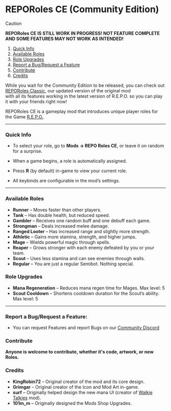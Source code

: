 # REPORoles CE (Community Edition)

> [!CAUTION]
> **REPORoles CE IS STILL WORK IN PROGRESS! NOT FEATURE COMPLETE AND SOME FEATURES MAY NOT WORK AS INTENDED!**

<ol>
  <li><a href="#quick-info">Quick Info</a></li>
  <li><a href="#available-roles">Available Roles</a></li>
  <li><a href="#role-upgrades">Role Upgrades</a></li>
  <li><a href="#report-a-bugrequest-a-feature">Report a Bug/Request a Feature</a></li>
  <li><a href="#contribute">Contribute</a></li>
  <li><a href="#credits">Credits</a></li>
</ol>

While you wait for the Community Edition to be released, you can check out [REPORoles Classic](https://thunderstore.io/c/repo/p/R3Labs/REPORoles_Classic/), our updated version of the original mod\
 with all its features working in the latest version of R.E.P.O. so you can play it with your friends right now!

REPORoles CE is a gameplay mod that introduces unique player roles for the Game [R.E.P.O.](https://store.steampowered.com/app/3241660/REPO/).

---
### Quick Info

- To select your role, go to **Mods → REPO Roles CE**, or leave it on random for a surprise.

- When a game begins, a role is automatically assigned.

- Press **R** (by default) in-game to view your current role.

- All keybinds are configurable in the mod’s settings.

---
### Available Roles

- **Runner** – Moves faster than other players.
- **Tank** – Has double health, but reduced speed.
- **Gambler** – Receives one random buff and one debuff each game.
- **Strongman** – Deals increased melee damage.
- **Ranged Looter** – Has increased range and slightly more strength.
- **Athletic** – Gains more stamina, strength, and higher jumps.
- **Mage** – Wields powerful magic through spells.
- **Reaper** – Grows stronger with each enemy defeated by you or your team.
- **Scout** – Uses less stamina and can see enemies through walls.
- **Regular** – You are just a regular Semibot. Nothing special.

### Role Upgrades

- **Mana Regeneration** – Reduces mana regen time for Mages. Max level: 5
- **Scout Cooldown** – Shortens cooldown duration for the Scout’s ability. Max level: 5

---
### Report a Bug/Request a Feature:
- You can request Features and report Bugs on our [Community Discord](https://discord.gg/AyG5Z8xR6m)

### Contribute
**Anyone is welcome to contribute, whether it's code, artwork, or new Roles.**

### Credits

- **KingRobin72** – Original creator of the mod and its core design.
- **Grimgar** – Original creator of the Icon and Mod Art in-game.
- **surf** – Originally helped design the new mana UI (creator of [Walkie Talkies](https://thunderstore.io/c/repo/p/surfknasen/Walkie_Talkies/) mod).
- **101m_m** – Originally designed the Mods Shop Upgrades.